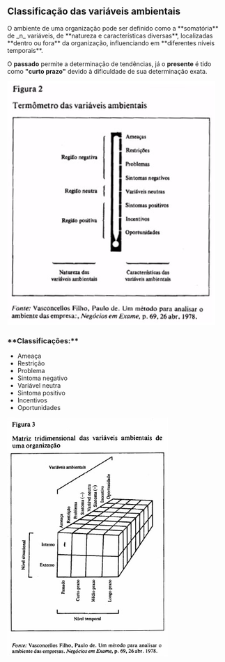 ## **Classificação das variáveis ambientais**

<div class='fragment'>
O ambiente de uma organização pode ser definido como a **somatória** de _n_ variáveis, de **natureza e características diversas**, localizadas **dentro ou fora** da organização, influenciando em **diferentes níveis temporais**.
</div>


O **passado** permite a determinação de tendências, já o **presente** é tido como **"curto prazo"** devido à dificuldade de sua determinação exata.


![termometro](./assets/termometro.png)


<div style='text-align: left;'>
  <h3>**Classificações:**</h3>
  <ul>
    <li class='fragment'>Ameaça</li>
    <li class='fragment'>Restrição</li>
    <li class='fragment'>Problema</li>
    <li class='fragment'>Sintoma negativo</li>
    <li class='fragment'>Variável neutra</li>
    <li class='fragment'>Sintoma positivo</li>
    <li class='fragment'>Incentivos</li>
    <li class='fragment'>Oportunidades</li>
  </ul>
</div>


![a09fig03](./assets/a09fig03.jpg)
